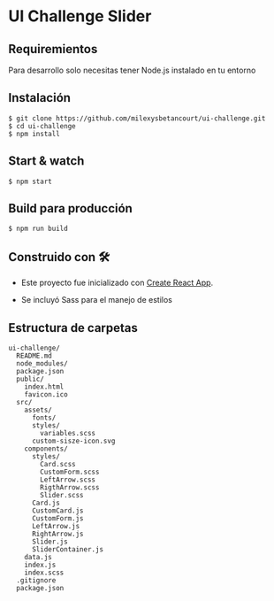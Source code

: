 # UI Challenge Slider

## Requiremientos

Para desarrollo solo necesitas tener Node.js instalado en tu entorno

## Instalación

    $ git clone https://github.com/milexysbetancourt/ui-challenge.git
    $ cd ui-challenge
    $ npm install

## Start & watch

    $ npm start

## Build para producción

    $ npm run build

## Construido con 🛠
  - Este proyecto fue inicializado con [Create React App](https://github.com/facebookincubator/create-react-app).

  - Se incluyó Sass para el manejo de estilos

## Estructura de carpetas

```
ui-challenge/
  README.md
  node_modules/
  package.json
  public/
    index.html
    favicon.ico
  src/
    assets/
      fonts/
      styles/
        variables.scss
      custom-sisze-icon.svg
    components/
      styles/
        Card.scss
        CustomForm.scss
        LeftArrow.scss
        RigthArrow.scss
        Slider.scss
      Card.js
      CustomCard.js
      CustomForm.js
      LeftArrow.js
      RightArrow.js
      Slider.js
      SliderContainer.js
    data.js
    index.js
    index.scss
  .gitignore
  package.json
```